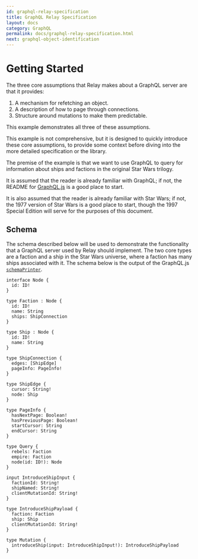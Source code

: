 ```yaml
---
id: graphql-relay-specification
title: GraphQL Relay Specification
layout: docs
category: GraphQL
permalink: docs/graphql-relay-specification.html
next: graphql-object-identification
---
```


# Getting Started

The three core assumptions that Relay makes about a GraphQL server are that it
provides:

1. A mechanism for refetching an object.
2. A description of how to page through connections.
3. Structure around mutations to make them predictable.

This example demonstrates all three of these assumptions.

This example is not comprehensive, but it is designed to quickly introduce
these core assumptions, to provide some context before diving into
the more detailed specification or the library.

The premise of the example is that we want to use GraphQL to query for
information about ships and factions in the original Star Wars
trilogy.

It is assumed that the reader is already familiar with GraphQL; if not,
the README for [GraphQL.js](https://github.com/graphql/graphql-js) is a
good place to start.

It is also assumed that the reader is already familiar with Star Wars; if not,
the 1977 version of Star Wars is a good place to start, though the 1997
Special Edition will serve for the purposes of this document.

## Schema

The schema described below will be used to demonstrate the functionality
that a GraphQL server used by Relay should implement. The two core types
are a faction and a ship in the Star Wars universe, where a faction
has many ships associated with it. The schema below is the output of the
GraphQL.js [`schemaPrinter`](https://github.com/graphql/graphql-js/blob/master/src/utilities/schemaPrinter.js).

```
interface Node {
  id: ID!
}

type Faction : Node {
  id: ID!
  name: String
  ships: ShipConnection
}

type Ship : Node {
  id: ID!
  name: String
}

type ShipConnection {
  edges: [ShipEdge]
  pageInfo: PageInfo!
}

type ShipEdge {
  cursor: String!
  node: Ship
}

type PageInfo {
  hasNextPage: Boolean!
  hasPreviousPage: Boolean!
  startCursor: String
  endCursor: String
}

type Query {
  rebels: Faction
  empire: Faction
  node(id: ID!): Node
}

input IntroduceShipInput {
  factionId: String!
  shipNamed: String!
  clientMutationId: String!
}

type IntroduceShipPayload {
  faction: Faction
  ship: Ship
  clientMutationId: String!
}

type Mutation {
  introduceShip(input: IntroduceShipInput!): IntroduceShipPayload
}
```
